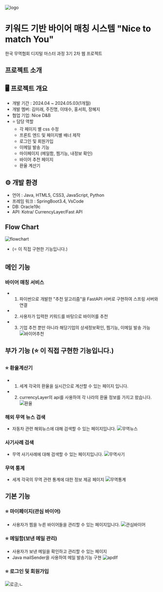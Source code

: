 
![logo](https://github.com/futuremirae/Dima_Project_1/assets/136614563/0f438981-8999-46d8-a80d-0bf20463d086) 
# 키워드 기반 바이어 매칭 시스템 "Nice to match You" 
한국 무역협회 디지털 마스터 과정 3기 2차 웹 프로젝트

## 프로젝트 소개 


## 🖥️ 프로젝트 개요 
- 개발 기간 : 2024.04 ~ 2024.05.03(1개월)
- 개발 멤버: 김미래, 주진명, 이태수, 홍서희, 장혜지
- 협업 기업: Nice D&B
- ⭐️ 담당 역할
  - 각 페이지 별 css 수정
  - 프론트 엔드 및 페이지별 배너 제작
  - 로그인 및 회원가입
  - 이메일 발송 기능
  - 마이페이지 (메일함, 찜기능, 내정보 확인)
  - 바이어 추천 페이지
  - 환율 계산기

## ⚙️ 개발 환경 
- 언어 : Java, HTML5, CSS3, JavaScript, Python
- 프레임 워크 : SpringBoot3.4, VsCode
- DB: Oracle19c
- API: Kotra/ CurrencyLayer/Fast API

## Flow Chart 
![flowchart](https://github.com/futuremirae/Dima_Project_1/assets/136614563/16ef6cca-45d0-4d7f-8cb1-bda598703934)
- (⭐️ 이 직접 구현한 기능입니다.)


## 메인 기능  

### 바이어 매칭 서비스
- 1) 파이썬으로 개발한 "추천 알고리즘"을  FastAPI 서버로 구현하여 스프링 서버와 연결
- 2) 사용자가 입력한 키워드를 바탕으로 바이어를 추천
- 3) 기업 추천 뿐만 아니라 해당기업의 상세정보확인, 찜기능, 이메일 발송 가능  
![바이어추천](https://github.com/futuremirae/Dima_Project_1/assets/136614563/91229b5f-1d1c-4a3e-9df2-dcb10f98ec09)

## 부가 기능 (⭐️ 이 직접 구현한 기능입니다.)

### ⭐️ 환율계산기 
- 1) 세계 각국의 환율을 실시간으로 계산할 수 있는 페이지 입니다.
- 2) currencyLayer의 api를 사용하여 각 나라의 환율 정보를 가지고 왔습니다.
 ![환율](https://github.com/futuremirae/Dima_Project_1/assets/136614563/c9ee3897-763f-4204-a5b9-45baa642ef9c)

### 해외 무역  뉴스 검색
- 자동차 관련 해외뉴스에 대해 검색할 수 있는 페이지입니다.
![무역뉴스](https://github.com/futuremirae/Dima_Project_1/assets/136614563/1ebfd432-a5af-41a2-8bd3-759a83e14495)

### 사기사례 검색
- 무역 사기사례에 대해 검색할 수 있는 페이지입니다.
![무역사기](https://github.com/futuremirae/Dima_Project_1/assets/136614563/c2f8d06c-d700-4e17-9203-5d2cca8f4c85)

### 무역 통계 
- 세계 각국의 무역 관련 통계에 대한 정보 제공 페이지
![무역통계](https://github.com/futuremirae/Dima_Project_1/assets/136614563/84df5993-17c3-4f33-b3e9-c735f20bb4f6)


## 기본 기능

### ⭐️ 마이페이지(관심 바이어)
- 사용자가 찜을 누른 바이어들을 관리할 수 있는 페이지입니다.
![관심바이어](https://github.com/futuremirae/Dima_Project_1/assets/136614563/4a8c7032-8c3e-4852-986d-21f285fb9f79)


### ⭐️ 메일함(보낸 메일 관리)
- 사용자가 보낸 메일을 확인하고 관리할 수 있는 페이지
- Java mailSender을 사용하여 메일 발송기능 구현
![apdlf](https://github.com/futuremirae/Dima_Project_1/assets/136614563/1db894ae-36ee-4343-b4a3-5ea05c58e3e5)

### ⭐️ 로그인 및 회원가입 
![로긍;ㄴ](https://github.com/futuremirae/Dima_Project_1/assets/136614563/388e25ab-e25c-42f5-a04e-d0ed60eedc5d)
